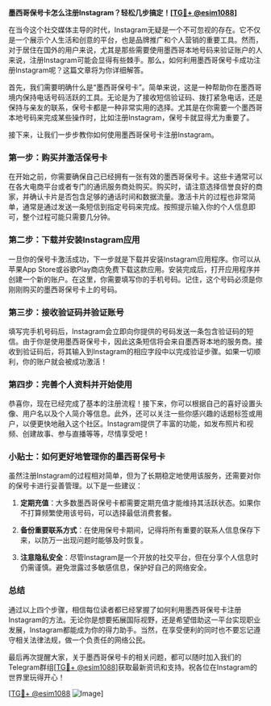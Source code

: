 **墨西哥保号卡怎么注册Instagram？轻松几步搞定！[[TG💪+ @esim1088](https://t.me/s/esim1088)]**

在当今这个社交媒体主导的时代，Instagram无疑是一个不可忽视的存在。它不仅是一个展示个人生活和创意的平台，也是品牌推广和个人营销的重要工具。然而，对于居住在国外的用户来说，尤其是那些需要使用墨西哥本地号码来验证账户的人来说，注册Instagram可能会显得有些棘手。那么，如何利用墨西哥保号卡成功注册Instagram呢？这篇文章将为你详细解答。

首先，我们需要明确什么是“墨西哥保号卡”。简单来说，这是一种帮助你在墨西哥境内保持电话号码活跃的工具。无论是为了接收短信验证码、拨打紧急电话，还是保持与亲友的联系，保号卡都是一种非常实用的选择。尤其是在你需要一个墨西哥本地号码来完成某些操作时，比如注册Instagram，保号卡就显得尤为重要了。

接下来，让我们一步步教你如何使用墨西哥保号卡注册Instagram。

### **第一步：购买并激活保号卡**

在开始之前，你需要确保自己已经拥有一张有效的墨西哥保号卡。这些卡通常可以在各大电商平台或者专门的通讯服务商处购买。购买时，请注意选择信誉良好的商家，并确认卡片是否包含足够的通话时间和数据流量。激活卡片的过程也非常简单，通常是通过发送一条短信到指定号码来完成。按照提示输入你的个人信息即可，整个过程可能只需要几分钟。

### **第二步：下载并安装Instagram应用**

一旦你的保号卡激活成功，下一步就是下载并安装Instagram应用程序。你可以从苹果App Store或谷歌Play商店免费下载这款应用。安装完成后，打开应用程序并创建一个新的账户。在这里，你需要填写你的手机号码。记住，这个号码必须是你刚刚购买的墨西哥保号卡上的号码。

### **第三步：接收验证码并验证账号**

填写完手机号码后，Instagram会立即向你提供的号码发送一条包含验证码的短信。由于你是使用墨西哥保号卡，因此这条短信将会来自墨西哥本地的服务商。接收到验证码后，将其输入到Instagram的相应字段中以完成验证步骤。如果一切顺利，你的账户就会被成功激活！

### **第四步：完善个人资料并开始使用**

恭喜你，现在已经完成了基本的注册流程！接下来，你可以根据自己的喜好设置头像、用户名以及个人简介等信息。此外，还可以关注一些你感兴趣的话题标签或用户，以便更快地融入这个社区。Instagram提供了丰富的功能，如发布照片和视频、创建故事、参与直播等等，尽情享受吧！

### **小贴士：如何更好地管理你的墨西哥保号卡**

虽然注册Instagram的过程相对简单，但为了长期稳定地使用该服务，还需要对你的保号卡进行妥善管理。以下是一些建议：

1. **定期充值**：大多数墨西哥保号卡都需要定期充值才能维持其活跃状态。如果你不打算频繁使用该号码，可以选择最低消费套餐。
   
2. **备份重要联系方式**：在使用保号卡期间，记得将所有重要的联系人信息保存下来，以防万一出现问题时能够及时恢复。
   
3. **注意隐私安全**：尽管Instagram是一个开放的社交平台，但在分享个人信息时仍需谨慎。避免泄露过多敏感信息，保护好自己的网络安全。

### **总结**

通过以上四个步骤，相信每位读者都已经掌握了如何利用墨西哥保号卡注册Instagram的方法。无论你是想要拓展国际视野，还是希望借助这一平台实现职业发展，Instagram都能成为你的得力助手。当然，在享受便利的同时也不要忘记遵守相关法律法规，做一个负责任的网络公民。

最后再次提醒大家，关于墨西哥保号卡的相关问题，都可以随时加入我们的Telegram群组[[TG💪+ @esim1088](https://t.me/s/esim1088)]获取最新资讯和支持。祝各位在Instagram的世界里玩得开心！

[[TG💪+ @esim1088](https://t.me/s/esim1088) ![Image](https://i.postimg.cc/4NQfJmqS/Snipaste-2025-05-13-00-14-12.png)]